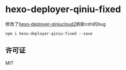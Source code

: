 # hexo-deployer-qiniu-fixed
修改了[hexo-deployer-qiniucloud2](https://github.com/howardliu-cn/hexo-deployer-qiniucloud2)刷新cdn的bug
```
npm i hexo-deployer-qiniu-fixed --save
```
## 许可证

MIT
